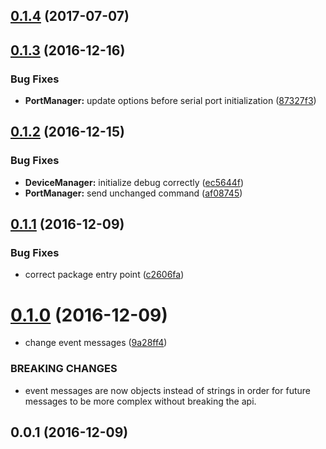 <a name="0.1.4"></a>
## [0.1.4](https://github.com/cheminfo/serial-requests/compare/v0.1.3...v0.1.4) (2017-07-07)



<a name="0.1.3"></a>
## [0.1.3](https://github.com/cheminfo/serial-requests/compare/v0.1.2...v0.1.3) (2016-12-16)


### Bug Fixes

* **PortManager:** update options before serial port initialization ([87327f3](https://github.com/cheminfo/serial-requests/commit/87327f3))



<a name="0.1.2"></a>
## [0.1.2](https://github.com/cheminfo/serial-requests/compare/v0.1.1...v0.1.2) (2016-12-15)


### Bug Fixes

* **DeviceManager:** initialize debug correctly ([ec5644f](https://github.com/cheminfo/serial-requests/commit/ec5644f))
* **PortManager:** send unchanged command ([af08745](https://github.com/cheminfo/serial-requests/commit/af08745))



<a name="0.1.1"></a>
## [0.1.1](https://github.com/cheminfo/serial-requests/compare/v0.1.0...v0.1.1) (2016-12-09)


### Bug Fixes

* correct package entry point ([c2606fa](https://github.com/cheminfo/serial-requests/commit/c2606fa))



<a name="0.1.0"></a>
# [0.1.0](https://github.com/cheminfo/serial-requests/compare/v0.0.1...v0.1.0) (2016-12-09)


* change event messages ([9a28ff4](https://github.com/cheminfo/serial-requests/commit/9a28ff4))


### BREAKING CHANGES

* event messages are now objects instead of strings in order for future messages to be more complex without breaking the api.



<a name="0.0.1"></a>
## 0.0.1 (2016-12-09)



